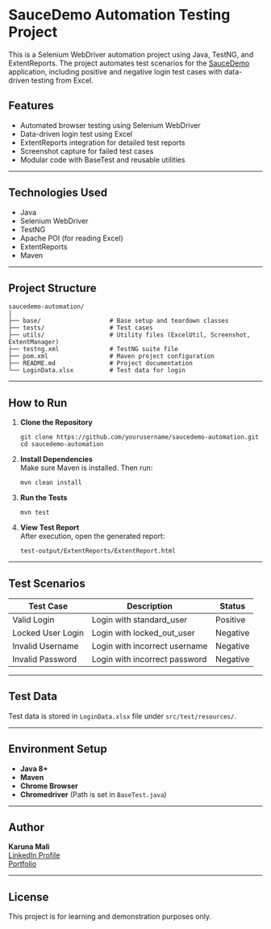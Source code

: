 # SauceDemo Automation Testing Project

This is a Selenium WebDriver automation project using Java, TestNG, and ExtentReports. The project automates test scenarios for the [SauceDemo](https://www.saucedemo.com/v1/) application, including positive and negative login test cases with data-driven testing from Excel.

## Features

- Automated browser testing using Selenium WebDriver  
- Data-driven login test using Excel  
- ExtentReports integration for detailed test reports  
- Screenshot capture for failed test cases  
- Modular code with BaseTest and reusable utilities  

---

## Technologies Used

- Java  
- Selenium WebDriver  
- TestNG  
- Apache POI (for reading Excel)  
- ExtentReports  
- Maven  

---

## Project Structure

```
saucedemo-automation/
│
├── base/                   # Base setup and teardown classes  
├── tests/                  # Test cases  
├── utils/                  # Utility files (ExcelUtil, Screenshot, ExtentManager)  
├── testng.xml              # TestNG suite file  
├── pom.xml                 # Maven project configuration  
├── README.md               # Project documentation  
└── LoginData.xlsx          # Test data for login  
```

---

## How to Run

1. **Clone the Repository**  
   ```
   git clone https://github.com/yourusername/saucedemo-automation.git  
   cd saucedemo-automation  
   ```

2. **Install Dependencies**  
   Make sure Maven is installed. Then run:  
   ```
   mvn clean install  
   ```

3. **Run the Tests**  
   ```
   mvn test  
   ```

4. **View Test Report**  
   After execution, open the generated report:  
   ```
   test-output/ExtentReports/ExtentReport.html  
   ```

---

## Test Scenarios

| Test Case               | Description                                      | Status    |
|------------------------|--------------------------------------------------|-----------|
| Valid Login            | Login with standard_user                         | Positive  |
| Locked User Login      | Login with locked_out_user                       | Negative  |
| Invalid Username       | Login with incorrect username                    | Negative  |
| Invalid Password       | Login with incorrect password                    | Negative  |

---

## Test Data

Test data is stored in `LoginData.xlsx` file under `src/test/resources/`.

---

## Environment Setup

- **Java 8+**  
- **Maven**  
- **Chrome Browser**  
- **Chromedriver** (Path is set in `BaseTest.java`)  

---

## Author

**Karuna Mali**  
[LinkedIn Profile](https://www.linkedin.com/in/karuna-mali)  
[Portfolio](https://karunaportfolio.netlify.app)

---

## License

This project is for learning and demonstration purposes only.